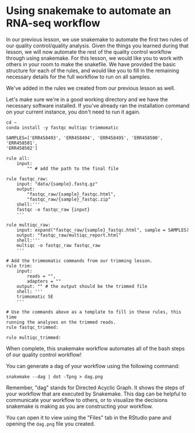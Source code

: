 # Using snakemake to automate an RNA-seq workflow

In our previous lesson, we use snakemake to automate the first two rules of our
quality control/quality analysis. Given the things you learned during that 
lesson, we will now automate the rest of the quality control  workflow through
using snakemake. For this lesson, we would like you to work with others in 
your room to make the snakefile. We have provided the basic structure for each 
of the rules, and would like you to fill in the remaining necessary details for 
the full workflow to run on all samples. 

We've added in the rules we created from our previous lesson as well.

Let's make sure we're in a good working directory and we have the necessary
software installed. If you've already ran the installation command on your 
current instance, you don't need to run it again. 

```
cd ~
conda install -y fastqc multiqc trimmomatic
```

```
SAMPLES=['ERR458493', 'ERR458494', 'ERR458495', 'ERR458500', 'ERR458501', 
'ERR458502']

rule all:
    input:
        "" # add the path to the final file 

rule fastqc_raw:
    input: "data/{sample}.fastq.gz"
    output: 
        "fastqc_raw/{sample}_fastqc.html",
        "fastqc_raw/{sample}_fastqc.zip"
    shell:'''
    fastqc -o fastqc_raw {input}
    '''

rule multiqc_raw:
    input: expand("fastqc_raw/{sample}_fastqc.html", sample = SAMPLES)
    output: "fastqc_raw/multiqc_report.html"
    shell:'''
    multiqc -o fastqc_raw fastqc_raw
    '''

# Add the trimmomatic commands from our trimming lesson. 
rule trim:
    input:
        reads = "",
        adapters = ""
    output: "" # the output should be the trimmed file
    shell: '''
    trimmomatic SE 
    '''

# Use the commands above as a template to fill in these rules, this time
running the analyses on the trimmed reads.
rule fastqc_trimmed:

rule multiqc_trimmed:

```

When complete, this snakemake workflow automates all of the bash steps of our
quality control workflow!

You can generate a dag of your workflow using the following command:

```
snakemake --dag | dot -Tpng > dag.png
```

Remember, "dag" stands for Directed Acyclic Graph. It shows the steps of your
workflow that are executed by Snakemake. This dag can be helpful to 
communicate your workflow to others, or to visualize the decisions snakemake is
making as you are constructing your workflow. 

You can open it to view using the "Files" tab in the RStudio pane and opening
the `dag.png` file you created.  
